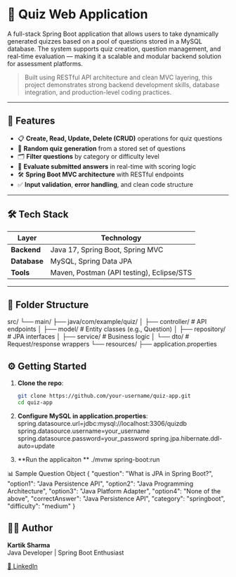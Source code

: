 # 🧠 Quiz Web Application

A full-stack Spring Boot application that allows users to take dynamically generated quizzes based on a pool of questions stored in a MySQL database. The system supports quiz creation, question management, and real-time evaluation — making it a scalable and modular backend solution for assessment platforms.

> Built using RESTful API architecture and clean MVC layering, this project demonstrates strong backend development skills, database integration, and production-level coding practices.

---

## 🚀 Features

- 📋 **Create, Read, Update, Delete (CRUD)** operations for quiz questions
- 🎯 **Random quiz generation** from a stored set of questions
- 🗂 **Filter questions** by category or difficulty level
- 🧮 **Evaluate submitted answers** in real-time with scoring logic
- 🛠️ **Spring Boot MVC architecture** with RESTful endpoints
- ✅ **Input validation**, **error handling**, and clean code structure

---

## 🛠️ Tech Stack

| Layer        | Technology                             |
|--------------|-----------------------------------------|
| **Backend**  | Java 17, Spring Boot, Spring MVC        |
| **Database** | MySQL, Spring Data JPA                  |
| **Tools**    | Maven, Postman (API testing), Eclipse/STS |

---

## 📁 Folder Structure

src/
└── main/
├── java/com/example/quiz/
│ ├── controller/ # API endpoints
│ ├── model/ # Entity classes (e.g., Question)
│ ├── repository/ # JPA interfaces
│ ├── service/ # Business logic
│ └── dto/ # Request/response wrappers
└── resources/
├── application.properties

## ⚙️ Getting Started

1. **Clone the repo**:
   ```bash
   git clone https://github.com/your-username/quiz-app.git
   cd quiz-app

2. **Configure MySQL in application.properties**:
spring.datasource.url=jdbc:mysql://localhost:3306/quizdb
spring.datasource.username=your_username
spring.datasource.password=your_password
spring.jpa.hibernate.ddl-auto=update

3. **Run the applicaiton **
./mvnw spring-boot:run

📊 Sample Question Object
{
  "question": "What is JPA in Spring Boot?",
  "option1": "Java Persistence API",
  "option2": "Java Programming Architecture",
  "option3": "Java Platform Adapter",
  "option4": "None of the above",
  "correctAnswer": "Java Persistence API",
  "category": "springboot",
  "difficulty": "medium"
}

## 🙋‍♂️ Author

**Kartik Sharma**  
Java Developer | Spring Boot Enthusiast

[🔗 LinkedIn]([https://www.linkedin.com/in/your-profile](https://www.linkedin.com/in/kartiksharma-tech-enthusiast/))

